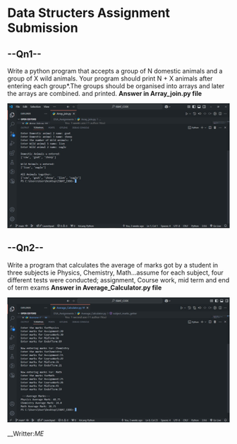 # Data Structers Assignment Submission

## --Qn1--

Write a python program that accepts a group of N domestic animals and a group of X wild animals. Your program should print N + X animals after entering each group*.The groups should be organised into arrays and later the arrays are combined. and  printed.
**Answer in Array_join.py file**

![output For Array_join.py](./outputs/Array_join.jpg)

## --Qn2--

Write a  program that calculates the average of marks got by a student in three subjects ie Physics, Chemistry, Math...assume for each subject, four different tests were conducted; assignment, Course work, mid term and end of term exams
**Answer in Average_Calculator.py file**

![output For Array_join.py](./outputs/Avg_Calc.jpg)

__Writter:*ME*

